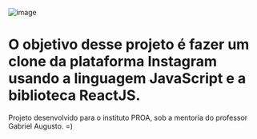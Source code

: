 ![image](https://user-images.githubusercontent.com/110677792/197553551-46b00f01-19db-4b91-a432-04dc22291963.png)

# O objetivo desse projeto é fazer um clone da plataforma Instagram usando a linguagem JavaScript e a biblioteca ReactJS.

Projeto desenvolvido para o instituto PROA, sob a mentoria do professor Gabriel Augusto. =)
